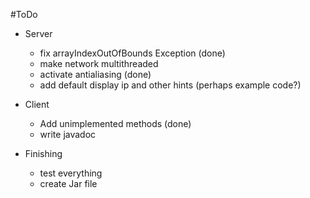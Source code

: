 #ToDo

- Server
  - fix arrayIndexOutOfBounds Exception (done)
  - make network multithreaded
  - activate antialiasing (done)
  - add default display ip and other hints (perhaps example code?)
  
- Client
  - Add unimplemented methods (done)
  - write javadoc
  
- Finishing
  - test everything
  - create Jar file
